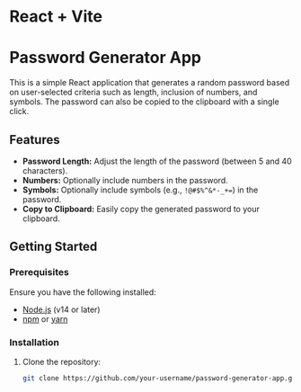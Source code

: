 # React + Vite

# Password Generator App

This is a simple React application that generates a random password based on user-selected criteria such as length, inclusion of numbers, and symbols. The password can also be copied to the clipboard with a single click.

## Features

- **Password Length:** Adjust the length of the password (between 5 and 40 characters).
- **Numbers:** Optionally include numbers in the password.
- **Symbols:** Optionally include symbols (e.g., `!@#$%^&*-_+=`) in the password.
- **Copy to Clipboard:** Easily copy the generated password to your clipboard.

## Getting Started

### Prerequisites

Ensure you have the following installed:

- [Node.js](https://nodejs.org/) (v14 or later)
- [npm](https://www.npmjs.com/) or [yarn](https://yarnpkg.com/)

### Installation

1. Clone the repository:
   ```bash
   git clone https://github.com/your-username/password-generator-app.git
